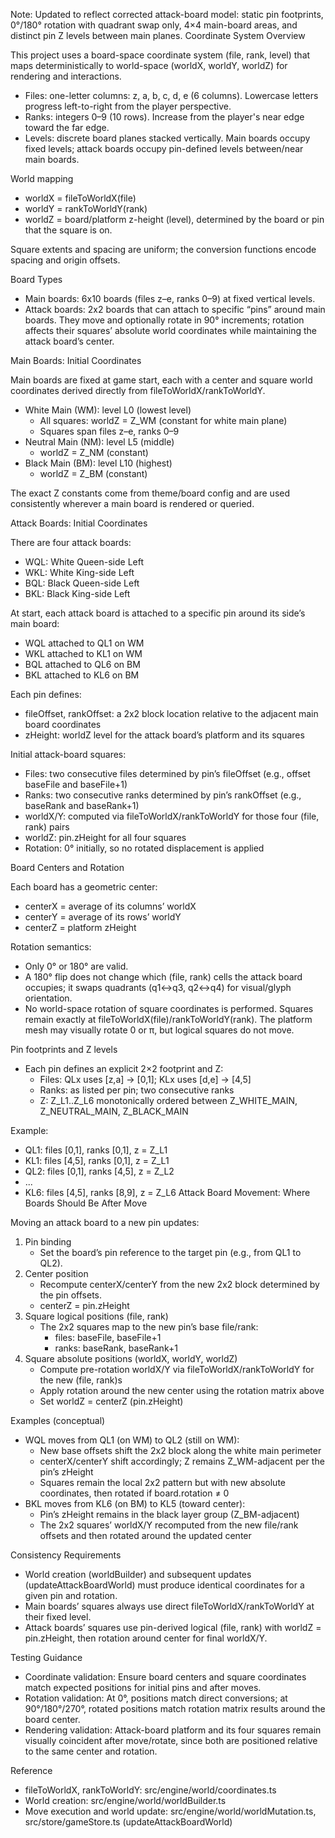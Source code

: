 Note: Updated to reflect corrected attack-board model: static pin footprints, 0°/180° rotation with quadrant swap only, 4×4 main-board areas, and distinct pin Z levels between main planes.
Coordinate System Overview

This project uses a board-space coordinate system (file, rank, level) that maps deterministically to world-space (worldX, worldY, worldZ) for rendering and interactions.

- Files: one-letter columns: z, a, b, c, d, e (6 columns). Lowercase letters progress left-to-right from the player perspective.
- Ranks: integers 0–9 (10 rows). Increase from the player's near edge toward the far edge.
- Levels: discrete board planes stacked vertically. Main boards occupy fixed levels; attack boards occupy pin-defined levels between/near main boards.

World mapping
- worldX = fileToWorldX(file)
- worldY = rankToWorldY(rank)
- worldZ = board/platform z-height (level), determined by the board or pin that the square is on.

Square extents and spacing are uniform; the conversion functions encode spacing and origin offsets.

Board Types
- Main boards: 6x10 boards (files z–e, ranks 0–9) at fixed vertical levels.
- Attack boards: 2x2 boards that can attach to specific “pins” around main boards. They move and optionally rotate in 90° increments; rotation affects their squares’ absolute world coordinates while maintaining the attack board’s center.

Main Boards: Initial Coordinates

Main boards are fixed at game start, each with a center and square world coordinates derived directly from fileToWorldX/rankToWorldY.

- White Main (WM): level L0 (lowest level)
  - All squares: worldZ = Z_WM (constant for white main plane)
  - Squares span files z–e, ranks 0–9
- Neutral Main (NM): level L5 (middle)
  - worldZ = Z_NM (constant)
- Black Main (BM): level L10 (highest)
  - worldZ = Z_BM (constant)

The exact Z constants come from theme/board config and are used consistently wherever a main board is rendered or queried.

Attack Boards: Initial Coordinates

There are four attack boards:
- WQL: White Queen-side Left
- WKL: White King-side Left
- BQL: Black Queen-side Left
- BKL: Black King-side Left

At start, each attack board is attached to a specific pin around its side’s main board:
- WQL attached to QL1 on WM
- WKL attached to KL1 on WM
- BQL attached to QL6 on BM
- BKL attached to KL6 on BM

Each pin defines:
- fileOffset, rankOffset: a 2x2 block location relative to the adjacent main board coordinates
- zHeight: worldZ level for the attack board’s platform and its squares

Initial attack-board squares:
- Files: two consecutive files determined by pin’s fileOffset (e.g., offset baseFile and baseFile+1)
- Ranks: two consecutive ranks determined by pin’s rankOffset (e.g., baseRank and baseRank+1)
- worldX/Y: computed via fileToWorldX/rankToWorldY for those four (file, rank) pairs
- worldZ: pin.zHeight for all four squares
- Rotation: 0° initially, so no rotated displacement is applied

Board Centers and Rotation

Each board has a geometric center:
- centerX = average of its columns’ worldX
- centerY = average of its rows’ worldY
- centerZ = platform zHeight

Rotation semantics:
- Only 0° or 180° are valid.
- A 180° flip does not change which (file, rank) cells the attack board occupies; it swaps quadrants (q1↔q3, q2↔q4) for visual/glyph orientation.
- No world-space rotation of square coordinates is performed. Squares remain exactly at fileToWorldX(file)/rankToWorldY(rank). The platform mesh may visually rotate 0 or π, but logical squares do not move.

Pin footprints and Z levels
- Each pin defines an explicit 2×2 footprint and Z:
  - Files: QLx uses [z,a] → [0,1]; KLx uses [d,e] → [4,5]
  - Ranks: as listed per pin; two consecutive ranks
  - Z: Z_L1..Z_L6 monotonically ordered between Z_WHITE_MAIN, Z_NEUTRAL_MAIN, Z_BLACK_MAIN

Example:
- QL1: files [0,1], ranks [0,1], z = Z_L1
- KL1: files [4,5], ranks [0,1], z = Z_L1
- QL2: files [0,1], ranks [4,5], z = Z_L2
- ...
- KL6: files [4,5], ranks [8,9], z = Z_L6
Attack Board Movement: Where Boards Should Be After Move

Moving an attack board to a new pin updates:
1) Pin binding
   - Set the board’s pin reference to the target pin (e.g., from QL1 to QL2).
2) Center position
   - Recompute centerX/centerY from the new 2x2 block determined by the pin offsets.
   - centerZ = pin.zHeight
3) Square logical positions (file, rank)
   - The 2x2 squares map to the new pin’s base file/rank:
     - files: baseFile, baseFile+1
     - ranks: baseRank, baseRank+1
4) Square absolute positions (worldX, worldY, worldZ)
   - Compute pre-rotation worldX/Y via fileToWorldX/rankToWorldY for the new (file, rank)s
   - Apply rotation around the new center using the rotation matrix above
   - Set worldZ = centerZ (pin.zHeight)

Examples (conceptual)
- WQL moves from QL1 (on WM) to QL2 (still on WM):
  - New base offsets shift the 2x2 block along the white main perimeter
  - centerX/centerY shift accordingly; Z remains Z_WM-adjacent per the pin’s zHeight
  - Squares remain the local 2x2 pattern but with new absolute coordinates, then rotated if board.rotation ≠ 0
- BKL moves from KL6 (on BM) to KL5 (toward center):
  - Pin’s zHeight remains in the black layer group (Z_BM-adjacent)
  - The 2x2 squares’ worldX/Y recomputed from the new file/rank offsets and then rotated around the updated center

Consistency Requirements

- World creation (worldBuilder) and subsequent updates (updateAttackBoardWorld) must produce identical coordinates for a given pin and rotation.
- Main boards’ squares always use direct fileToWorldX/rankToWorldY at their fixed level.
- Attack boards’ squares use pin-derived logical (file, rank) with worldZ = pin.zHeight, then rotation around center for final worldX/Y.

Testing Guidance

- Coordinate validation: Ensure board centers and square coordinates match expected positions for initial pins and after moves.
- Rotation validation: At 0°, positions match direct conversions; at 90°/180°/270°, rotated positions match rotation matrix results around the board center.
- Rendering validation: Attack-board platform and its four squares remain visually coincident after move/rotate, since both are positioned relative to the same center and rotation.

Reference
- fileToWorldX, rankToWorldY: src/engine/world/coordinates.ts
- World creation: src/engine/world/worldBuilder.ts
- Move execution and world update: src/engine/world/worldMutation.ts, src/store/gameStore.ts (updateAttackBoardWorld)
